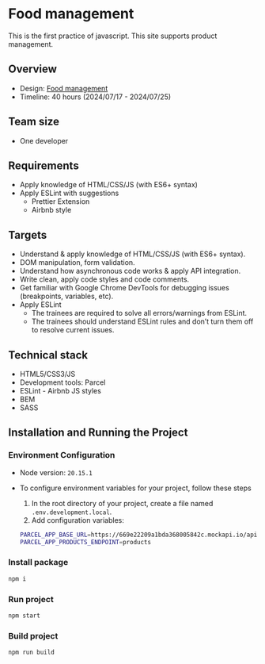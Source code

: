 # Food management

This is the first practice of javascript. This site supports product management.

## Overview

- Design: [Food management](https://www.figma.com/design/jxChNg9bwxv11ihSG9h28C/Foods-Mangement-(Copy)?node-id=512-5279&t=rCCA3PgjHdeiqfVL-0)
- Timeline: 40 hours (2024/07/17 - 2024/07/25)

## Team size

- One developer

## Requirements

- Apply knowledge of HTML/CSS/JS (with ES6+ syntax)
- Apply ESLint with suggestions
  - Prettier Extension
  - Airbnb style

## Targets

- Understand & apply knowledge of HTML/CSS/JS (with ES6+ syntax).
- DOM manipulation, form validation.
- Understand how asynchronous code works & apply API integration.
- Write clean, apply code styles and code comments.
- Get familiar with Google Chrome DevTools for debugging issues (breakpoints, variables, etc).
- Apply ESLint
  - The trainees are required to solve all errors/warnings from ESLint.
  - The trainees should understand ESLint rules and don’t turn them off to resolve current issues.

## Technical stack

- HTML5/CSS3/JS
- Development tools: Parcel
- ESLint - Airbnb JS styles
- BEM
- SASS

## Installation and Running the Project

### Environment Configuration

- Node version: `20.15.1`

- To configure environment variables for your project, follow these steps

  1. In the root directory of your project, create a file named `.env.development.local`.
  2. Add configuration variables:

    ```bash
    PARCEL_APP_BASE_URL=https://669e22209a1bda368005842c.mockapi.io/api/v1/
    PARCEL_APP_PRODUCTS_ENDPOINT=products
    ```

### Install package

```bash
npm i
```

### Run project

```bash
npm start
```

### Build project

```bash
npm run build
```
